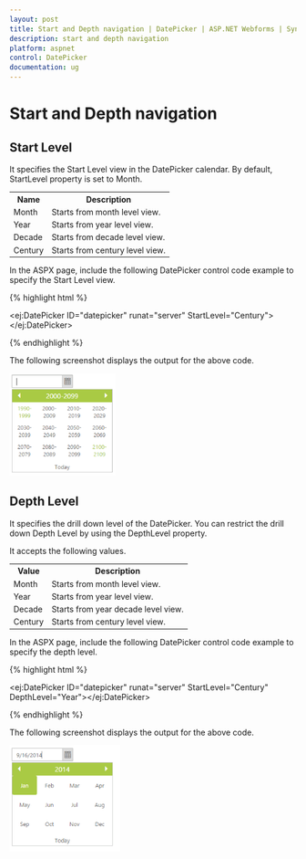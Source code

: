 ```yaml
---
layout: post
title: Start and Depth navigation | DatePicker | ASP.NET Webforms | Syncfusion
description: start and depth navigation
platform: aspnet
control: DatePicker
documentation: ug
---
```


# Start and Depth navigation

## Start Level

It specifies the Start Level view in the DatePicker calendar. By default, StartLevel property is set to Month.

<table>
<tr>
<th>
Name</th><th>
Description</th></tr>
<tr>
<td>
Month</td><td>
Starts from month level view.</td></tr>
<tr>
<td>
Year</td><td>
Starts from year level view.</td></tr>
<tr>
<td>
Decade</td><td>
Starts from decade level view.</td></tr>
<tr>
<td>
Century</td><td>
Starts from century level view.</td></tr>
</table>


In the ASPX page, include the following DatePicker control code example to specify the Start Level view.



{% highlight html %}



<ej:DatePicker ID="datepicker" runat="server"  StartLevel="Century"></ej:DatePicker>





{% endhighlight %}



The following screenshot displays the output for the above code.

![](Start-and-Depth-navigation_images/Start-and-Depth-navigation_img1.png) 



## Depth Level

It specifies the drill down level of the DatePicker. You can restrict the drill down Depth Level by using the DepthLevel property. 

It accepts the following values. 

<table>
<tr>
<th>
Value</th><th>
Description</th></tr>
<tr>
<td>
Month</td><td>
Starts from month level view.</td></tr>
<tr>
<td>
Year</td><td>
Starts from year level view.</td></tr>
<tr>
<td>
Decade</td><td>
Starts from year decade level view.</td></tr>
<tr>
<td>
Century</td><td>
Starts from century level view. </td></tr>
</table>


In the ASPX page, include the following DatePicker control code example to specify the depth level.



{% highlight html %}

<ej:DatePicker ID="datepicker" runat="server"  StartLevel="Century" DepthLevel="Year"></ej:DatePicker>

{% endhighlight %}



The following screenshot displays the output for the above code.

![](Start-and-Depth-navigation_images/Start-and-Depth-navigation_img2.png)



